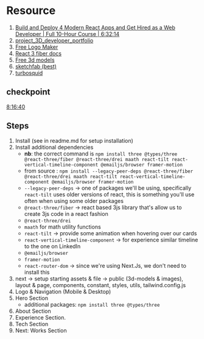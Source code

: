 # Resource

1. [Build and Deploy 4 Modern React Apps and Get Hired as a Web Developer | Full 10-Hour Course | 6:32:14](https://youtu.be/tllZWCQZ9_0?t=23534)
2. [project_3D_developer_portfolio](https://github.com/adrianhajdin/project_3D_developer_portfolio)
3. [Free Logo Maker](https://logo.com/)
4. [React 3 fiber docs](https://docs.pmnd.rs/)
5. [Free 3d models](https://free3d.com/3d-models/)
6. [sketchfab (best)](https://sketchfab.com/)
7. [turbosquid](https://www.turbosquid.com/)

## checkpoint

[8:16:40](https://youtu.be/tllZWCQZ9_0?t=24294)

## Steps

1. Install (see in readme.md for setup installation)
2. Install additional dependencies
   - **nb**: the correct command is `npm install three @types/three @react-three/fiber @react-three/drei maath react-tilt react-vertical-timeline-component @emailjs/browser framer-motion`
   - from source : `npm install --legacy-peer-deps @react-three/fiber @react-three/drei maath react-tilt react-vertical-timeline-component @emailjs/browser framer-motion`
   - `--legacy-peer-deps` -> one of packages we'll be using, specifically `react-tilt` uses older versions of react, this is something you'll use often when using some older packages
   - `@react-three/fiber` -> react based 3js library that's allow us to create 3js code in a react fashion
   - `@react-three/drei`
   - `maath` for math utility functions
   - `react-tilt` -> provide some animation when hovering over our cards
   - `react-vertical-timeline-component` -> for experience similar timeline to the one on LinkedIn
   - `@emailjs/browser`
   - `framer-motion`
   - `react-router-dom` -> since we're using Next.Js, we don't need to install this
3. next -> setup starting assets & file -> public (3d-models & images), layout & page, components, constant, styles, utils, tailwind.config.js
4. Logo & Navigation (Mobile & Desktop)
5. Hero Section
   - additional packages: `npm install three @types/three`
6. About Section
7. Experience Section. <!-- FIXME: Warning: Extra attributes from the server: style at html app-index.js:31-->
8. Tech Section
9. Next: Works Section
